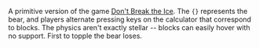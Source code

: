 A primitive version of the game [Don't Break the Ice](https://en.wikipedia.org/wiki/Don%27t_Break_the_Ice). The `{}` represents the bear, and players alternate pressing keys on the calculator that correspond to blocks. The physics aren't exactly stellar -- blocks can easily hover with no support. First to topple the bear loses.
